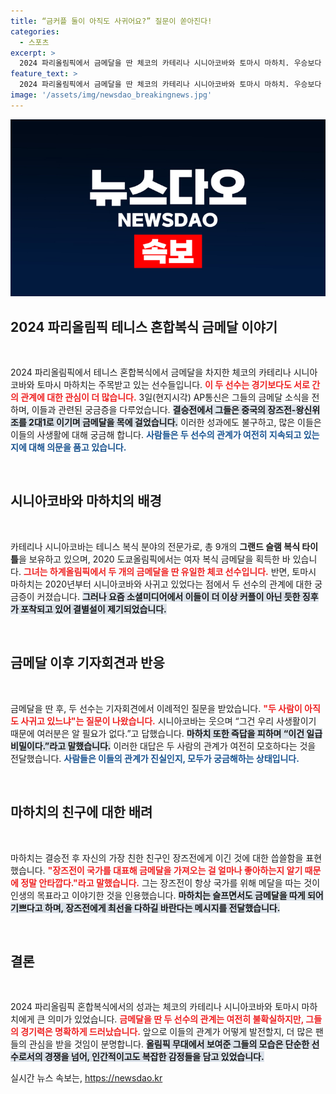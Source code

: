 ```yaml
---
title: “금커플 둘이 아직도 사귀어요?” 질문이 쏟아진다!
categories:
  - 스포츠
excerpt: >
  2024 파리올림픽에서 금메달을 딴 체코의 카테리나 시니아코바와 토마시 마하치. 우승보다 더 궁금한 두 사람의 복잡한 사생활! 결별설과 포옹의 아이러니, 진실은 무엇일까? 클릭해 확인하세요!
feature_text: >
  2024 파리올림픽에서 금메달을 딴 체코의 카테리나 시니아코바와 토마시 마하치. 우승보다 더 궁금한 두 사람의 복잡한 사생활! 결별설과 포옹의 아이러니, 진실은 무엇일까? 클릭해 확인하세요!
image: '/assets/img/newsdao_breakingnews.jpg'
---
```


<p><img src="/assets/img/newsdao_breakingnews.jpg" alt="firstkoreanews 속보" /></p>

<h2 data-ke-size="size26">2024 파리올림픽 테니스 혼합복식 금메달 이야기</h2>

<p data-ke-size="size16">&nbsp;</p>

<p>2024 파리올림픽에서 테니스 혼합복식에서 금메달을 차지한 체코의 카테리나 시니아코바와 토마시 마하치는 주목받고 있는 선수들입니다. <b><span style="color: #ee2323;">이 두 선수는 경기보다도 서로 간의 관계에 대한 관심이 더 많습니다.</span></b> 3일(현지시각) AP통신은 그들의 금메달 소식을 전하며, 이들과 관련된 궁금증을 다루었습니다. <b><span style="background-color: #21538527;">결승전에서 그들은 중국의 장즈전-왕신위 조를 2대1로 이기며 금메달을 목에 걸었습니다.</span></b> 이러한 성과에도 불구하고, 많은 이들은 이들의 사생활에 대해 궁금해 합니다. <b><span style="color: #1a5490;">사람들은 두 선수의 관계가 여전히 지속되고 있는지에 대해 의문을 품고 있습니다.</span></b></p>

<p data-ke-size="size16">&nbsp;</p>

<h2 data-ke-size="size26">시니아코바와 마하치의 배경</h2>

<p data-ke-size="size16">&nbsp;</p>

<p>카테리나 시니아코바는 테니스 복식 분야의 전문가로, 총 9개의 <b>그랜드 슬램 복식 타이틀</b>을 보유하고 있으며, 2020 도쿄올림픽에서는 여자 복식 금메달을 획득한 바 있습니다. <b><span style="color: #ee2323;">그녀는 하계올림픽에서 두 개의 금메달을 딴 유일한 체코 선수입니다.</span></b> 반면, 토마시 마하치는 2020년부터 시니아코바와 사귀고 있었다는 점에서 두 선수의 관계에 대한 궁금증이 커졌습니다. <b><span style="background-color: #21538527;">그러나 요즘 소셜미디어에서 이들이 더 이상 커플이 아닌 듯한 징후가 포착되고 있어 결별설이 제기되었습니다.</span></b></p>

<p data-ke-size="size16">&nbsp;</p>

<h2 data-ke-size="size26">금메달 이후 기자회견과 반응</h2>

<p data-ke-size="size16">&nbsp;</p>

<p>금메달을 딴 후, 두 선수는 기자회견에서 이례적인 질문을 받았습니다. <b><span style="color: #ee2323;">"두 사람이 아직도 사귀고 있느냐"는 질문이 나왔습니다.</span></b> 시니아코바는 웃으며 “그건 우리 사생활이기 때문에 여러분은 알 필요가 없다.”고 답했습니다. <b><span style="background-color: #21538527;">마하치 또한 즉답을 피하며 “이건 일급비밀이다.”라고 말했습니다.</span></b> 이러한 대답은 두 사람의 관계가 여전히 모호하다는 것을 전달했습니다. <b><span style="color: #1a5490;">사람들은 이들의 관계가 진실인지, 모두가 궁금해하는 상태입니다.</span></b></p>

<p data-ke-size="size16">&nbsp;</p>

<h2 data-ke-size="size26">마하치의 친구에 대한 배려</h2>

<p data-ke-size="size16">&nbsp;</p>

<p>마하치는 결승전 후 자신의 가장 친한 친구인 장즈전에게 이긴 것에 대한 씁쓸함을 표현했습니다. <b><span style="color: #ee2323;">"장즈전이 국가를 대표해 금메달을 가져오는 걸 얼마나 좋아하는지 알기 때문에 정말 안타깝다."라고 말했습니다.</span></b> 그는 장즈전이 항상 국가를 위해 메달을 따는 것이 인생의 목표라고 이야기한 것을 인용했습니다. <b><span style="background-color: #21538527;">마하치는 슬프면서도 금메달을 따게 되어 기쁘다고 하며, 장즈전에게 최선을 다하길 바란다는 메시지를 전달했습니다.</span></b></p>

<p data-ke-size="size16">&nbsp;</p>

<h2 data-ke-size="size26">결론</h2>

<p data-ke-size="size16">&nbsp;</p>

<p>2024 파리올림픽 혼합복식에서의 성과는 체코의 카테리나 시니아코바와 토마시 마하치에게 큰 의미가 있었습니다. <b><span style="color: #ee2323;">금메달을 딴 두 선수의 관계는 여전히 불확실하지만, 그들의 경기력은 명확하게 드러났습니다.</span></b> 앞으로 이들의 관계가 어떻게 발전할지, 더 많은 팬들의 관심을 받을 것임이 분명합니다. <b><span style="background-color: #21538527;">올림픽 무대에서 보여준 그들의 모습은 단순한 선수로서의 경쟁을 넘어, 인간적이고도 복잡한 감정들을 담고 있었습니다.</span></b></p>
실시간 뉴스 속보는, <a href="https://newsdao.kr" rel="dofollow">https://newsdao.kr</a>


